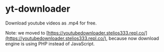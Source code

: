 # yt-downloader
Download youtube videos as .mp4 for free.

Note: we moved to [https://youtubedownloader.stelios333.repl.co/](https://youtubedownloader.stelios333.repl.co/), because now download engine is using PHP instead of JavaScript.

